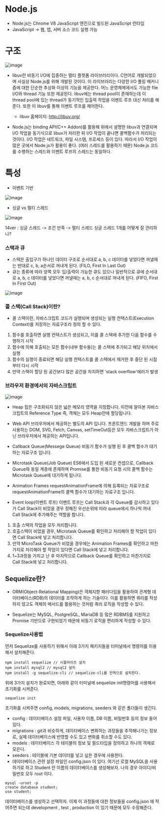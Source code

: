 # Node.js
+ Node.js는 Chrome V8 JavaScript 엔진으로 빌드된 JavaScript 런타임
+ JavaScript -> 웹, 앱, 서버 소스 코드 실행 가능

# 구조
![image](https://github.com/hanjhoon/Node.js/assets/121271030/de64780b-5cae-4c18-9ab1-4460a5e111ba)

+ libuv란 비동기 I/O에 집중하는 멀티 플랫폼 라이브러리이다. C언어로 개발되었으며 사실상 Node.js를 위해 개발된 것이다. 이 라이브러리는 다양한 I/O 폴링 메커니즘에 대한 단순한 추상화 이상의 기능을 제공한다. 어느 운영체제에서도 가능한 file I/O와 thread 기능 또한 제공된다. 
libuv에는 thread pool이 존재하는데 이 thread pool에 있는 thread가 동기적인 입출력 작업을 이벤트 루프 대신 처리를 해준다. 또한 이 libuv를 통해 이벤트 루프를 제어한다.
  + libuv 홈페이지: http://libuv.org/

+ Node.js는 binding API(C++ Addon)를 활용해 위에서 설명한 libuv과 연결되며 I/O 작업을 동기식으로 libuv가 처리한 뒤 I/O 작업이 끝나면 콜백함수가 처리되는 것이다.
I/O 작업은 네트워크, 파일 시스템, 프로세스 등이 있다.
따라서 I/O 작업이 많은 곳에서 Node.js가 활용이 좋다. (여러 스레드를 활용하기 때문)
Node.js 코드를 수행하는 스레드와 이벤트 루프의 스레드는 동일하다. 

# 특성
+ 이벤트 기반
  
![image](https://github.com/hanjhoon/Node.js/assets/121271030/a945de67-396f-43f5-9d3e-eff2a0b370fe)

+ 싱글 vs 멀티 스레드

![image](https://github.com/hanjhoon/Node.js/assets/121271030/89b726c7-d042-4023-837d-30b57b8a99f0)

14ver : 싱글 스레드 -> 조건 만족 -> 멀티 스레드
싱글 스레드 1개를 어떻게 잘 관리하나?


### 스택과 큐
+ 스택은 출입구가 하나인 데이터 구조로 순서대로 a, b, c 데이터를 넣었다면 꺼낼때는 반대로 c, b, a순서로 꺼내게 된다. (FILO, First In Last Out)
+ 큐는 종류에 따라 양쪽 모두 입/출력이 가능한 큐도 있으나 일반적으로 큐에 순서대로 a, b, c 데이터를 넣었다면 꺼낼때는 a, b, c 순서대로 꺼내게 된다. (FIFO, First In First Out)

![image](https://github.com/hanjhoon/Node.js/assets/121271030/f9b0abd3-b024-4ec4-b526-497d4da9efb0)



### 콜 스택(Call Stack)이란?
+ 콜 스택이란, 자바스크립트 코드가 실행되며 생성되는 실행 컨텍스트(Execution Context)를 저장하는 자료구조라 정의 할 수 있다.

1. 함수를 호출하면 실행 컨텍스트가 생성되고, 이를 콜 스택에 추가한 다음 함수를 수행하기 시작
2. 함수에 의해 호출되는 모든 함수(내부 함수들)는 콜 스택에 추가되고 해당 위치에서 실행
3. 함수의 실행이 종료되면 해당 실행 컨텍스트를 콜 스택에서 제거한 후 중단 된 시점부터 다시 시작
4. 만약 스택이 할당 된 공간보다 많은 공간을 차지하면 'stack overflow'에러가 발생


### 브라우저 환경에서의 자바스크립트
![image](https://github.com/hanjhoon/Node.js/assets/121271030/050623ce-f0c5-4eff-9017-4111d1d936d8)

+ Heap
힙은 구조화되지 않은 넓은 메모리 영역을 지칭합니다.
이전에 알아본 자바스크립트의 Reference Type 즉, 객체는 모두 Heap안에 할당됩니다.

+ Web API
브라우저에서 제공하는 별도의 API 입니다.
프론트엔드 개발을 하며 주로 사용하는 DOM, SVG, Fetch, Canvas, setTimeOut등은 모두 자바스크립트가 아닌 브라우저에서 제공하는 API입니다.

+ Callback Queue(Messege Queue)
비동기 함수가 실행 된 후 콜백 함수가 대기하는 자료구조 입니다.

+ Microtask Queue(Job Queue)
ES6에서 도입 된 새로운 컨셉으로, Callback Queue와 동일 계층에 존재하며 Promise를 통한 비동기 요청 시의 콜백 함수는 Microtask Queue에 대기하게 됩니다.

+ Animation Frames
requestAnimationFrame에 의해 등록되는 자료구조로 requestAnimationFrame의 콜백 함수가 대기하는 자료구조 입니다.

+ Event loop(이벤트 루프)
이벤트 루프는 Call Stack과 각 Queue를 감시하고 있다가 Call Stack이 비었을 경우 정해진 우선순위에 따라 queue에서 하나씩 꺼내 Call Stack에 추가해주는 역할을 합니다.

1. 호출 스택의 작업을 모두 처리합니다.
2. 호출스택이 비었을 경우, Microtask Queue를 확인하고 처리해야 할 작업이 있다면 Call Stack에 넣고 처리합니다.
3. 만약 MicroTask Queue가 비었을 경우에는 Animation Frames를 확인하고 마찬가지로 처리해야 할 작업이 있다면 Call Stack에 넣고 처리합니다.
4. 1~3과정을 거치고 난 후 마지막으로 Callback Queue를 확인하고 마찬가지로 Call Stack에 넣고 처리합니다.

## Sequelize란?
+ ORM(Object-Relational Mapping)은 객체지향 패러다임을 활용하여 관계형 데이터베이스(RDB)의 데이터를 조작하게 하는 기술이다. 이를 활용하면 쿼리를 작성하지 않고도 객체의 메서드를 활용하는 것처럼 쿼리 로직을 작성할 수 있다.

+ Sequelize는 MySQL, PostgreSQL, MariaDB 등 많은 RDBMS를 지원하고 Promise 기반으로 구현되었기 때문에 비동기 로직을 편리하게 작성할 수 있다.

### Sequelize사용법
먼저 Sequelize를 사용하기 위해서 아래 3가지 패키지들을 터미널에서 명령어를 이용해서 설치해준다.
```
npm install sequelize // 시퀄라이즈 설치
npm install mysql2 // mysql2 설치
npm install -g sequelize-cli // sequelize-cli를 전역으로 설치한다.
```

위에 3가지 설치가 완료되면, 아래와 같이 터미널에 sequelize init명령어를 사용해서 초기화를 시켜준다.
```
sequelize init
```
초기화를 시켜주면 config, models, migrations, seeders 와 같은 폴더들이 생긴다.

+ config : 데이터베이스 설정 파일, 사용자 이름, DB 이름, 비밀번호 등의 정보 들어있다.
+ migrations : git과 비슷하게, 데이터베이스 변화하는 과정들을 추적해나가는 정보로, 실제 데이터베이스에 반영할 수도 있고 변화를 취소할 수도 있다.
+ models : 데이터베이스 각 테이블의 정보 및 필드타입을 정의하고 하나의 객체로 모은다.
+ seeders : 테이블에 기본 데이터를 넣고 싶은 경우에 사용한다.
+ 데이터베이스 관련 설정 파일인 config.json 이 있다. 여기선 로컬 MySQL을 사용하기로 하고 Student 란 이름의 데이터베이스를 생성해보자. 나의 경우 아이디/비밀번호 모두 root 이다.
```
mysql -uroot -p
create database student;
use student;
```
데이터베이스를 생성하고 선택하자. 이제 이 과정들에 대한 정보들을 config.json 에 적어주면 되는데 development , test , production 이 있기 때문에 모두 수정해준다.












